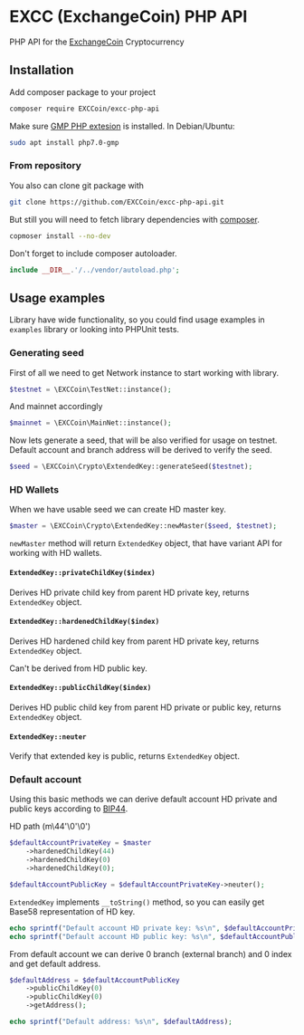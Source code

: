 # EXCC (ExchangeCoin) PHP API

PHP API for the [ExchangeCoin](https://excc.co) Cryptocurrency

## Installation

Add composer package to your project
```bash
composer require EXCCoin/excc-php-api
```

Make sure [GMP PHP extesion](http://php.net/manual/en/book.gmp.php) is installed. In Debian/Ubuntu:
```bash
sudo apt install php7.0-gmp
```

### From repository

You also can clone git package with
```bash
git clone https://github.com/EXCCoin/excc-php-api.git
```

But still you will need to fetch library dependencies with [composer](https://getcomposer.org/doc/00-intro.md).
```bash
copmoser install --no-dev
```

Don't forget to include composer autoloader.
```php
include __DIR__.'/../vendor/autoload.php';
```

## Usage examples

Library have wide functionality, so you could find usage examples in `examples` library or looking into PHPUnit tests.

### Generating seed

First of all we need to get Network instance to start working with library.

```php
$testnet = \EXCCoin\TestNet::instance();
```

And mainnet accordingly
```php
$mainnet = \EXCCoin\MainNet::instance();
```

Now lets generate a seed, that will be also verified for usage on testnet.
Default account and branch address will be derived to verify the seed.

```php
$seed = \EXCCoin\Crypto\ExtendedKey::generateSeed($testnet);
```

### HD Wallets

When we have usable seed we can create HD master key.

```php
$master = \EXCCoin\Crypto\ExtendedKey::newMaster($seed, $testnet);
```

`newMaster` method will return `ExtendedKey` object, that have variant API for working with HD wallets.

#### `ExtendedKey::privateChildKey($index)`

Derives HD private child key from parent HD private key, returns `ExtendedKey` object.

#### `ExtendedKey::hardenedChildKey($index)`

Derives HD hardened child key from parent HD private key, returns `ExtendedKey` object.

Can't be derived from HD public key.

#### `ExtendedKey::publicChildKey($index)`

Derives HD public child key from parent HD private or public key, returns `ExtendedKey` object.

#### `ExtendedKey::neuter`

Verify that extended key is public, returns `ExtendedKey` object.

### Default account

Using this basic methods we can derive default account HD private and public keys according to [BIP44](https://github.com/bitcoin/bips/blob/master/bip-0044.mediawiki).

HD path (m\44'\0'\0')

```php
$defaultAccountPrivateKey = $master
    ->hardenedChildKey(44)
    ->hardenedChildKey(0)
    ->hardenedChildKey(0);

$defaultAccountPublicKey = $defaultAccountPrivateKey->neuter();
```

`ExtendedKey` implements `__toString()` method, so you can easily get Base58 representation of HD key.

```php
echo sprintf("Default account HD private key: %s\n", $defaultAccountPrivateKey);
echo sprintf("Default account HD public key: %s\n", $defaultAccountPublicKey);
```

From default account we can derive 0 branch (external branch) and 0 index and get default address.

```php
$defaultAddress = $defaultAccountPublicKey
    ->publicChildKey(0)
    ->publicChildKey(0)
    ->getAddress();

echo sprintf("Default address: %s\n", $defaultAddress);
```
